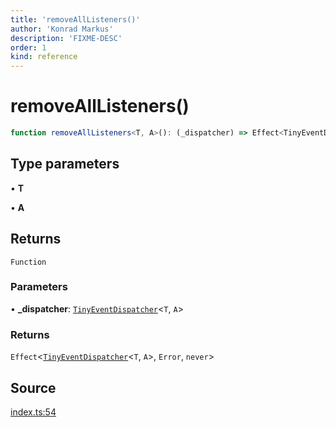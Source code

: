 ```yaml
---
title: 'removeAllListeners()'
author: 'Konrad Markus'
description: 'FIXME-DESC'
order: 1
kind: reference
---
```


# removeAllListeners()

```ts
function removeAllListeners<T, A>(): (_dispatcher) => Effect<TinyEventDispatcher<T, A>, Error, never>;
```

## Type parameters

• **T**

• **A**

## Returns

`Function`

### Parameters

• **\_dispatcher**: [`TinyEventDispatcher`](/projects/konkerdev-tiny-event-fp/reference/type-aliases/tinyeventdispatcher)\<`T`, `A`\>

### Returns

`Effect`\<[`TinyEventDispatcher`](/projects/konkerdev-tiny-event-fp/reference/type-aliases/tinyeventdispatcher)\<`T`, `A`\>, `Error`, `never`\>

## Source

[index.ts:54](https://github.com/konkerdotdev/tiny-event-fp/blob/35c286bc511870798a7f3d70c0cc704e7c0c0006/src/index.ts#L54)
